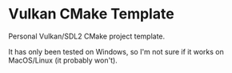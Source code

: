 # Vulkan CMake Template
Personal Vulkan/SDL2 CMake project template.

It has only been tested on Windows, so I'm not sure if it works on MacOS/Linux (it probably won't).

